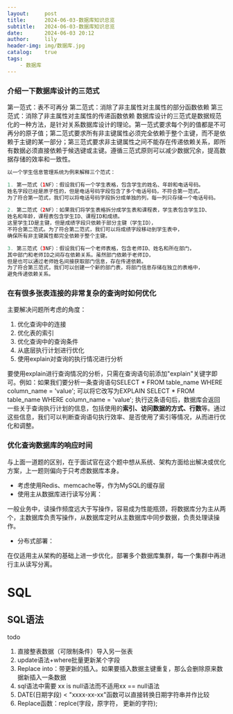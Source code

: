 ```yaml
---
layout:     post
title:      2024-06-03-数据库知识总览
subtitle:   2024-06-03-数据库知识总览
date:       2024-06-03 20:12
author:     lily
header-img: img/数据库.jpg
catalog:    true
tags:
    - 数据库
---
```

### 介绍一下数据库设计的三范式
第一范式：表不可再分
第二范式：消除了非主属性对主属性的部分函数依赖
第三范式：消除了非主属性对主属性的传递函数依赖
数据库设计的三范式是数据规范化的一种方法，是针对关系数据库设计的理论。第一范式要求每个列的值都是不可再分的原子值；第二范式要求所有非主键属性必须完全依赖于整个主键，而不是依赖于主键的某一部分；第三范式要求非主键属性之间不能存在传递依赖关系，即所有数据必须直接依赖于候选键或主键。遵循三范式原则可以减少数据冗余，提高数据存储的效率和一致性。

```java
以一个学生信息管理系统为例来解释三个范式：

1. 第一范式（1NF）：假设我们有一个学生表格，包含学生的姓名、年龄和电话号码。
姓名字段已经是原子性的，但是电话号码字段包含了多个电话号码，不符合第一范式。
为了符合第一范式，我们可以将电话号码字段拆分成单独的列，每一列只存储一个电话号码。

2. 第二范式（2NF）：如果我们将学生表格拆分成学生表和课程表，学生表包含学生ID、
姓名和年龄，课程表包含学生ID、课程ID和成绩。
这里学生ID是主键，但是成绩字段只依赖于部分主键（学生ID），
不符合第二范式。为了符合第二范式，我们可以将成绩字段移动到学生表中，
确保所有非主键属性都完全依赖于整个主键。

3. 第三范式（3NF）：假设我们有一个老师表格，包含老师ID、姓名和所在部门，
其中部门和老师ID之间存在依赖关系。虽然部门依赖于老师ID，
但是也可以通过老师姓名间接获取部门信息，存在传递依赖。
为了符合第三范式，我们可以创建一个新的部门表，将部门信息存储在独立的表格中，
避免传递依赖关系。

```
### 在有很多张表连接的非常复杂的查询时如何优化
主要解决问题所考虑的角度：

1. 优化查询中的连接
2. 优化表的索引
3. 优化查询中的查询条件
4. 从底层执行计划进行优化
5. 使用explain对查询的执行情况进行分析

要使用explain进行查询情况的分析，只需在查询语句前添加"explain"关键字即可。例如：如果我们要分析一条查询语句SELECT * FROM table_name WHERE column_name = 'value';
可以将它改写为EXPLAIN SELECT * FROM table_name WHERE column_name = 'value';
执行这条语句后，数据库会返回一些关于查询执行计划的信息，包括使用的**索引、访问数据的方式、行数**等。通过这些信息，我们可以判断查询语句执行效率、是否使用了索引等情况，从而进行优化和调整。
### 优化查询数据库的响应时间
与上面一道题的区别，在于面试官在这个题中想从系统、架构方面给出解决或优化方案，上一题则偏向于只考虑数据库本身。

   - 考虑使用Redis、memcache等，作为MySQL的缓存层
   - 使用主从数据库进行读写分离：

一般业务中，读操作频度远大于写操作，容易成为性能瓶颈，将数据库分为主从两个，主数据库负责写操作，从数据库定时从主数据库中同步数据，负责处理读操作。

   - 分布式部署：

在仅适用主从架构的基础上进一步优化，部署多个数据库集群，每一个集群中再进行主从读写分离。

# SQL
## SQL语法
todo
1. 直接整表数据（可限制条件）导入另一张表
2. update语法+where批量更新某个字段
3. Replace into：带更新的插入。如果要插入数据主键重复，那么会删除原来数据新插入一条数据
4. sql语法中需要 xx is null语法而不适用xx == null语法
5. DATE(日期字段) < "xxxx-xx-xx"函数可以直接转换日期字符串并作比较
6. Replace函数：replce(字段，原字符， 更新的字符);
